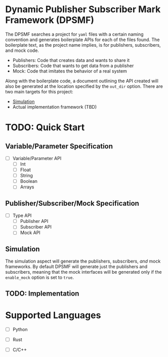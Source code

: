 # Dynamic Publisher Subscriber Mark Framework (DPSMF)
The DPSMF searches a project for `yaml` files with a certain naming convention and generates boilerplate APIs for each of the files found. The boilerplate text, as the project name implies, is for publishers, subscribers, and mock code.

- Publishers: Code that creates data and wants to share it
- Subscribers: Code that wants to get data from a publisher
- Mock: Code that imitates the behavior of a real system

Along with the boilerplate code, a document outlining the API created will also be generated at the location specified by the `out_dir` option. There are two main targets for this project:

- [Simulation](https://github.com/alexb7711/GMSE)
- Actual implementation framework (TBD)

# TODO: Quick Start

## Variable/Parameter Specification
- [ ] Variable/Parameter API
    - [ ] Int
    - [ ] Float
    - [ ] String
    - [ ] Boolean
    - [ ] Arrays

## Publisher/Subscriber/Mock Specification
- [ ] Type API
    - [ ] Publisher API
    - [ ] Subscriber API
    - [ ] Mock API

## Simulation
The simulation aspect will generate the publishers, subscribers, _and_ mock frameworks. By default DPSMF will generate just the publishers and subscribers, meaning that the mock interfaces will be generated only if the `enable_mock` option is set to `true`. 

## TODO: Implementation 

# Supported Languages
- [ ] Python
- [ ] Rust
- [ ] C/C++

